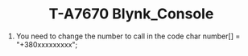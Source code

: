 <h1 align = "center">T-A7670 Blynk_Console</h1>

1. You need to change the number to call in the code 
    char number[] = "+380xxxxxxxxx";  